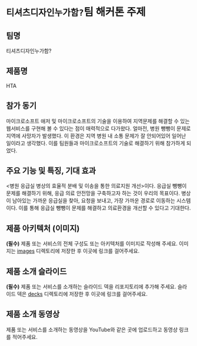 # `티셔츠디자인누가함?`팀 해커톤 주제

## 팀명

티셔츠디자인누가함?

## 제품명

HTA

## 참가 동기

마이크로소프트 애저 및 마이크로소프트의 기술을 이용하여 지역문제를 해결할 수 있는 웹서비스를 구현해 볼 수 있다는 점이 매력적으로 다가왔다. 얼마전, 병원 뺑뺑이 문제로 지역에 사망자가 발생했다. 이 환경은 지역 병원 내 소통 문제가 잘 안되어있어 일어난 일이라고 생각했다. 이를 팀원들과 마이크로소프트의 기술로 해결하기 위해 참가하게 되었다.

## 주요 기능 및 특징, 기대 효과

<병원 응급실 병상의 효율적 분배 및 이송을 통한 의료지원 개선>이다. 응급실 뺑뺑이 문제를 해결하기 위해, 응급 의료 안전망을 구축하고자 하는 것이 우리의 목표이다. 병상이 남아있는 가까운 응급실을 찾아, 요청을 보내고, 가장 가까운 경로로 이동하는 시스템이다. 이를 통해 응급실 뺑뺑이 문제를 해결하고 의료환경을 개선할 수 있다고 기대한다.

## 제품 아키텍처 (이미지)

**(필수)** 제품 또는 서비스의 전체 구성도 또는 아키텍처를 이미지로 작성해 주세요. 이미지는 [images](./images) 디렉토리에 저장한 후 이곳에 링크를 걸어주세요.

## 제품 소개 슬라이드

**(필수)** 제품 또는 서비스를 소개하는 슬라이드 덱을 리포지토리에 추가해 주세요. 슬라이드 덱은 [decks](./decks) 디렉토리에 저장한 후 이곳에 링크를 걸어주세요.

## 제품 소개 동영상

제품 또는 서비스를 소개하는 동영상을 YouTube와 같은 곳에 업로드하고 동영상 링크를 적어주세요.
